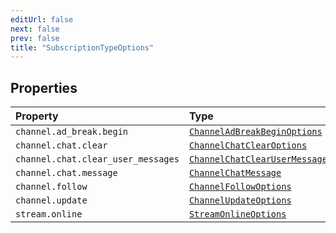 ```yaml
---
editUrl: false
next: false
prev: false
title: "SubscriptionTypeOptions"
---
```


## Properties

| Property | Type |
| :------ | :------ |
| `channel.ad_break.begin` | [`ChannelAdBreakBeginOptions`](/api/eventsub/interfaces/channeladbreakbeginoptions/) |
| `channel.chat.clear` | [`ChannelChatClearOptions`](/api/eventsub/interfaces/channelchatclearoptions/) |
| `channel.chat.clear_user_messages` | [`ChannelChatClearUserMessagesOptions`](/api/eventsub/interfaces/channelchatclearusermessagesoptions/) |
| `channel.chat.message` | [`ChannelChatMessage`](/api/eventsub/interfaces/channelchatmessage/) |
| `channel.follow` | [`ChannelFollowOptions`](/api/eventsub/interfaces/channelfollowoptions/) |
| `channel.update` | [`ChannelUpdateOptions`](/api/eventsub/interfaces/channelupdateoptions/) |
| `stream.online` | [`StreamOnlineOptions`](/api/eventsub/interfaces/streamonlineoptions/) |
